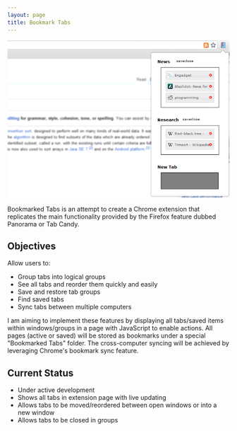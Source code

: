 ```yaml
---
layout: page
title: Bookmark Tabs
---
```


![Screenshot](Bookmarked-Tabs.png)

Bookmarked Tabs is an attempt to create a Chrome extension that replicates the main functionality provided by the Firefox feature dubbed Panorama or Tab Candy.

Objectives
---
Allow users to:
* Group tabs into logical groups
* See all tabs and reorder them quickly and easily
* Save and restore tab groups
* Find saved tabs
* Sync tabs between multiple computers

I am aiming to implement these features by displaying all tabs/saved items within windows/groups in a page with JavaScript to enable actions. All pages (active or saved) will be stored as bookmarks under a special "Bookmarked Tabs" folder. The cross-computer syncing will be achieved by leveraging Chrome's bookmark sync feature.

Current Status
---
* Under active development
* Shows all tabs in extension page with live updating
* Allows tabs to be moved/reordered between open windows or into a new window
* Allows tabs to be closed in groups
